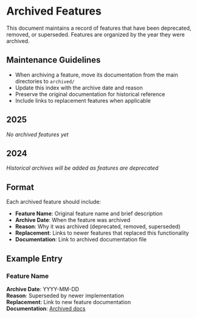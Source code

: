 # Archived Features

This document maintains a record of features that have been deprecated, removed, or superseded. Features are organized by the year they were archived.

## Maintenance Guidelines

- When archiving a feature, move its documentation from the main directories to `archived/`
- Update this index with the archive date and reason
- Preserve the original documentation for historical reference
- Include links to replacement features when applicable

## 2025

*No archived features yet*

## 2024

*Historical archives will be added as features are deprecated*

## Format

Each archived feature should include:
- **Feature Name**: Original feature name and brief description
- **Archive Date**: When the feature was archived
- **Reason**: Why it was archived (deprecated, removed, superseded)
- **Replacement**: Links to newer features that replaced this functionality
- **Documentation**: Link to archived documentation file

## Example Entry

### Feature Name
**Archive Date**: YYYY-MM-DD  
**Reason**: Superseded by newer implementation  
**Replacement**: Link to new feature documentation  
**Documentation**: [Archived docs](archived/feature-name.md)